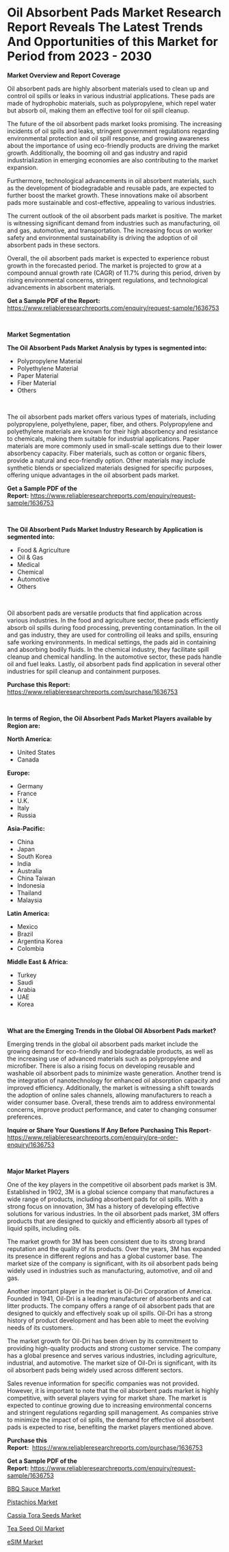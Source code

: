 <p><h1>Oil Absorbent Pads Market Research Report Reveals The Latest Trends And Opportunities of this Market for Period from 2023 - 2030</h1></p><p><strong>Market Overview and Report Coverage</strong></p>
<p><p>Oil absorbent pads are highly absorbent materials used to clean up and control oil spills or leaks in various industrial applications. These pads are made of hydrophobic materials, such as polypropylene, which repel water but absorb oil, making them an effective tool for oil spill cleanup.</p><p>The future of the oil absorbent pads market looks promising. The increasing incidents of oil spills and leaks, stringent government regulations regarding environmental protection and oil spill response, and growing awareness about the importance of using eco-friendly products are driving the market growth. Additionally, the booming oil and gas industry and rapid industrialization in emerging economies are also contributing to the market expansion.</p><p>Furthermore, technological advancements in oil absorbent materials, such as the development of biodegradable and reusable pads, are expected to further boost the market growth. These innovations make oil absorbent pads more sustainable and cost-effective, appealing to various industries.</p><p>The current outlook of the oil absorbent pads market is positive. The market is witnessing significant demand from industries such as manufacturing, oil and gas, automotive, and transportation. The increasing focus on worker safety and environmental sustainability is driving the adoption of oil absorbent pads in these sectors.</p><p>Overall, the oil absorbent pads market is expected to experience robust growth in the forecasted period. The market is projected to grow at a compound annual growth rate (CAGR) of 11.7% during this period, driven by rising environmental concerns, stringent regulations, and technological advancements in absorbent materials.</p></p>
<p><strong>Get a Sample PDF of the Report:</strong> <a href="https://www.reliableresearchreports.com/enquiry/request-sample/1636753">https://www.reliableresearchreports.com/enquiry/request-sample/1636753</a></p>
<p>&nbsp;</p>
<p><strong>Market Segmentation</strong></p>
<p><strong>The Oil Absorbent Pads Market Analysis by types is segmented into:</strong></p>
<p><ul><li>Polypropylene Material</li><li>Polyethylene Material</li><li>Paper Material</li><li>Fiber Material</li><li>Others</li></ul></p>
<p>&nbsp;</p>
<p><p>The oil absorbent pads market offers various types of materials, including polypropylene, polyethylene, paper, fiber, and others. Polypropylene and polyethylene materials are known for their high absorbency and resistance to chemicals, making them suitable for industrial applications. Paper materials are more commonly used in small-scale settings due to their lower absorbency capacity. Fiber materials, such as cotton or organic fibers, provide a natural and eco-friendly option. Other materials may include synthetic blends or specialized materials designed for specific purposes, offering unique advantages in the oil absorbent pads market.</p></p>
<p><strong>Get a Sample PDF of the Report:</strong>&nbsp;<a href="https://www.reliableresearchreports.com/enquiry/request-sample/1636753">https://www.reliableresearchreports.com/enquiry/request-sample/1636753</a></p>
<p>&nbsp;</p>
<p><strong>The Oil Absorbent Pads Market Industry Research by Application is segmented into:</strong></p>
<p><ul><li>Food & Agriculture</li><li>Oil & Gas</li><li>Medical</li><li>Chemical</li><li>Automotive</li><li>Others</li></ul></p>
<p>&nbsp;</p>
<p><p>Oil absorbent pads are versatile products that find application across various industries. In the food and agriculture sector, these pads efficiently absorb oil spills during food processing, preventing contamination. In the oil and gas industry, they are used for controlling oil leaks and spills, ensuring safe working environments. In medical settings, the pads aid in containing and absorbing bodily fluids. In the chemical industry, they facilitate spill cleanup and chemical handling. In the automotive sector, these pads handle oil and fuel leaks. Lastly, oil absorbent pads find application in several other industries for spill cleanup and containment purposes.</p></p>
<p><strong>Purchase this Report:</strong>&nbsp; <a href="https://www.reliableresearchreports.com/purchase/1636753">https://www.reliableresearchreports.com/purchase/1636753</a></p>
<p>&nbsp;</p>
<p><strong>In terms of Region, the Oil Absorbent Pads Market Players available by Region are:</strong></p>
<p>
    <p> <strong> North America: </strong>
        <ul>
            <li>United States</li>
            <li>Canada</li>
        </ul>
        </p> 
    <p> <strong> Europe: </strong>
        <ul>
            <li>Germany</li>
            <li>France</li>
            <li>U.K.</li>
            <li>Italy</li>
            <li>Russia</li>
        </ul>
        </p> 
    <p> <strong> Asia-Pacific: </strong>
        <ul>
            <li>China</li>
            <li>Japan</li>
            <li>South Korea</li>
            <li>India</li>
            <li>Australia</li>
            <li>China Taiwan</li>
            <li>Indonesia</li>
            <li>Thailand</li>
            <li>Malaysia</li>
        </ul>
        </p> 
    <p> <strong> Latin America: </strong>
        <ul>
            <li>Mexico</li>
            <li>Brazil</li>
            <li>Argentina Korea</li>
            <li>Colombia</li>
        </ul>
        </p> 
    <p> <strong> Middle East & Africa: </strong>
        <ul>
            <li>Turkey</li>
            <li>Saudi</li>
            <li>Arabia</li>
            <li>UAE</li>
            <li>Korea</li>
        </ul>
    </p>
    </p>
<p>&nbsp;</p>
<p><strong>What are the Emerging Trends in the Global Oil Absorbent Pads market?</strong></p>
<p><p>Emerging trends in the global oil absorbent pads market include the growing demand for eco-friendly and biodegradable products, as well as the increasing use of advanced materials such as polypropylene and microfiber. There is also a rising focus on developing reusable and washable oil absorbent pads to minimize waste generation. Another trend is the integration of nanotechnology for enhanced oil absorption capacity and improved efficiency. Additionally, the market is witnessing a shift towards the adoption of online sales channels, allowing manufacturers to reach a wider consumer base. Overall, these trends aim to address environmental concerns, improve product performance, and cater to changing consumer preferences.</p></p>
<p><strong>Inquire or Share Your Questions If Any Before Purchasing This Report</strong>- <a href="https://www.reliableresearchreports.com/enquiry/pre-order-enquiry/1636753">https://www.reliableresearchreports.com/enquiry/pre-order-enquiry/1636753</a></p>
<p>&nbsp;</p>
<p><strong>Major Market Players</strong></p>
<p><p>One of the key players in the competitive oil absorbent pads market is 3M. Established in 1902, 3M is a global science company that manufactures a wide range of products, including absorbent pads for oil spills. With a strong focus on innovation, 3M has a history of developing effective solutions for various industries. In the oil absorbent pads market, 3M offers products that are designed to quickly and efficiently absorb all types of liquid spills, including oils.</p><p>The market growth for 3M has been consistent due to its strong brand reputation and the quality of its products. Over the years, 3M has expanded its presence in different regions and has a global customer base. The market size of the company is significant, with its oil absorbent pads being widely used in industries such as manufacturing, automotive, and oil and gas.</p><p>Another important player in the market is Oil-Dri Corporation of America. Founded in 1941, Oil-Dri is a leading manufacturer of absorbents and cat litter products. The company offers a range of oil absorbent pads that are designed to quickly and effectively soak up oil spills. Oil-Dri has a strong history of product development and has been able to meet the evolving needs of its customers.</p><p>The market growth for Oil-Dri has been driven by its commitment to providing high-quality products and strong customer service. The company has a global presence and serves various industries, including agriculture, industrial, and automotive. The market size of Oil-Dri is significant, with its oil absorbent pads being widely used across different sectors.</p><p>Sales revenue information for specific companies was not provided. However, it is important to note that the oil absorbent pads market is highly competitive, with several players vying for market share. The market is expected to continue growing due to increasing environmental concerns and stringent regulations regarding spill management. As companies strive to minimize the impact of oil spills, the demand for effective oil absorbent pads is expected to rise, benefiting the market players mentioned above.</p></p>
<p><strong>Purchase this Report:</strong>&nbsp;&nbsp;<a href="https://www.reliableresearchreports.com/purchase/1636753">https://www.reliableresearchreports.com/purchase/1636753</a></p>
<p></p>
<p><strong>Get a Sample PDF of the Report:</strong>&nbsp;<a href="https://www.reliableresearchreports.com/enquiry/request-sample/1636753">https://www.reliableresearchreports.com/enquiry/request-sample/1636753</a></p>
<p><p><a href="https://medium.com/@aureliarice2023/analyzing-bbq-sauce-market-global-industry-perspective-and-forecast-2023-to-2030-73d574746a6c">BBQ Sauce Market</a></p><p><a href="https://medium.com/@claudekunze/analyzing-pistachios-market-global-industry-perspective-and-forecast-2023-to-2030-6ab7a07875d6">Pistachios Market</a></p><p><a href="https://github.com/grishafomin4852/Market-Research-Report-List-1/blob/main/cassia-tora-seeds-market.md">Cassia Tora Seeds Market</a></p><p><a href="https://github.com/ruslanpoljakovrd177/Market-Research-Report-List-1/blob/main/tea-seed-oil-market.md">Tea Seed Oil Market</a></p><p><a href="https://medium.com/@christopherbennett19/esim-market-trends-forecast-and-competitive-analysis-to-2030-b663900bdc48">eSIM Market</a></p></p>